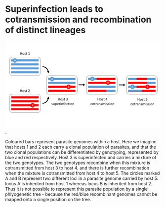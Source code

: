 # Superinfection leads to cotransmission and recombination of distinct lineages

![superinfection](superinfection.png).

Coloured bars represent parasite genomes within a host.  Here we imagine that hosts 1 and 2 each carry a clonal population of parasites, and that the two clonal populations can be differentiated by genotyping, represented by blue and red respectively.  Host 3 is superinfected and carries a mixture of the two genotypes.  The two genotypes recombine when this mixture is cotransmitted from host 3 to host 4, and there is further recombination when the mixture is cotransmitted from host 4 to host 5.  The circles marked A and B represent two different loci in a parasite genome carried by host 5: locus A is inherited from host 1 whereas locus B is inherited from host 2.  Thus it is not possible to represent this parasite population by a single phlyogenetic tree - because the red/blue recombinant genomes cannot be mapped onto a single position on the tree.